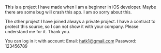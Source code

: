 This is a project I have made when I am a beginner in iOS developer. Maybe there are some bug will crash this app. I am so sorry about this.

The other project I have joined always a private project. I have a contract to protect this source, so I can not show it with your company. Please understand me for it. Thank you.

You can log in it with account:
Email: hatk1@gmail.com
Password: 123456789
